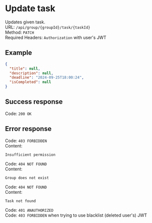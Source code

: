 # Update task
Updates given task.  
URL: `/api/group/{groupId}/task/{taskId}`  
Method: `PATCH`  
Required Headers: `Authorization` with user's JWT  

## Example
```json
{
  "title": null,
  "description": null,
  "deadline": "2024-09-25T18:00:24",
  "isCompleted": null
}
```

## Success response
Code: `200 OK`  

## Error response
Code: `403 FORBIDDEN`  
Content:  
```
Insufficient permission
```
Code: `404 NOT FOUND`  
Content:  
```
Group does not exist
```
Code: `404 NOT FOUND`  
Content:  
```
Task not found
```
Code: `401 ANAUTHORIZED`   
Code: `403 FORBIDDEN` when trying to use blacklist (deleted user's) JWT  